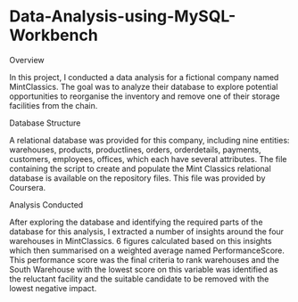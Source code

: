 # Data-Analysis-using-MySQL-Workbench

Overview

In this project, I conducted a data analysis for a fictional company named MintClassics. The goal was to analyze their database to explore potential opportunities to reorganise the inventory and remove one of their storage facilities from the chain.

Database Structure

A relational database was provided for this company, including nine entities: warehouses, products, productlines, orders, orderdetails, payments, customers, employees, offices, which each have several attributes. The file containing the script to create and populate the Mint Classics relational database is available on the repository files. This file was provided by Coursera. 

Analysis Conducted

After exploring the database and identifying the required parts of the database for this analysis, I extracted a number of insights around the four warehouses in MintClassics. 6 figures calculated based on this insights which then summarised on a weighted average named PerformanceScore. This performance score was the final criteria to rank warehouses and the South Warehouse with the lowest score on this variable was identified as the reluctant facility and the suitable candidate to be removed with the lowest negative impact.

